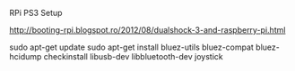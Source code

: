 RPi PS3 Setup

http://booting-rpi.blogspot.ro/2012/08/dualshock-3-and-raspberry-pi.html

sudo apt-get update
sudo apt-get install bluez-utils bluez-compat bluez-hcidump checkinstall libusb-dev  libbluetooth-dev joystick